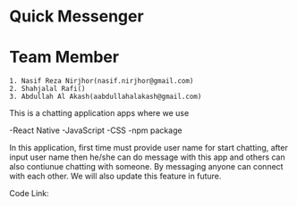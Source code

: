 # Quick Messenger

# Team Member
    1. Nasif Reza Nirjhor(nasif.nirjhor@gmail.com)
    2. Shahjalal Rafi()
    3. Abdullah Al Akash(aabdullahalakash@gmail.com)

This is a chatting application apps where we use 

-React Native
-JavaScript
-CSS
-npm package

In this application, first time must provide user name for start chatting, after input user name then he/she can do message with this app and others can also contiunue chatting with someone. By messaging anyone can connect with each other. We will also update this feature in future.

Code Link: 

